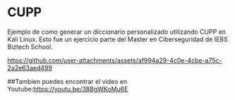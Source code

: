 # CUPP
Ejemplo de como generar un diccionario personalizado utilizando CUPP en Kali Linux. Esto fue un ejercicio parte del Master en Ciberseguridad de IEBS Biztech School. 


https://github.com/user-attachments/assets/af994a29-4c0e-4cbe-a75c-2a2e63aed499

##Tambien puedes encontrar el video en Youtube:https://youtu.be/38BgWKoMu6E 
